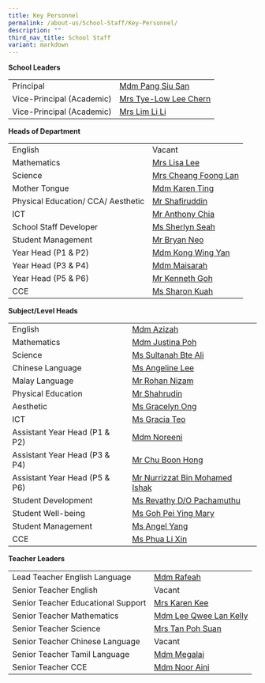 ```yaml
---
title: Key Personnel
permalink: /about-us/School-Staff/Key-Personnel/
description: ""
third_nav_title: School Staff
variant: markdown
---
```

**School Leaders**

| | | 
| -------- | -------- | 
| Principal     |[Mdm Pang Siu San](mailto:naps_sl@moe.edu.sg)   | 
|Vice-Principal (Academic)|[Mrs Tye-Low Lee Chern](mailto:naps_sl@moe.edu.sg)|
|Vice-Principal (Academic)|[Mrs Lim Li Li](mailto:naps_sl@moe.edu.sg)

**Heads of Department**

| | | 
| -------- | -------- | 
|English| Vacant
|Mathematics|[Mrs Lisa Lee](mailto:lisa_lee-chong@moe.edu.sg)
|Science|[Mrs Cheang Foong Lan](mailto:leong_foong_lan@moe.edu.sg)
|Mother Tongue|[Mdm Karen Ting](mailto:ting_soo_wee@moe.edu.sg)
|Physical Education/ CCA/ Aesthetic|[Mr Shafiruddin](mailto:shafiruddin_b_rahim@moe.edu.sg)
|ICT|[Mr Anthony Chia](mailto:chia_tet_soon_anthony@moe.edu.sg)
|School Staff Developer|[Ms Sherlyn Seah](mailto:sherlyn_seah_xiao_yun@moe.edu.sg)
|Student Management|[Mr Bryan Neo](mailto:bryan_neo_ginn_ning@moe.edu.sg)
|Year Head (P1 & P2)| [Mdm Kong Wing Yan](mailto:kong_wing_yan@moe.edu.sg)
|Year Head (P3 & P4)|[Mdm Maisarah](mailto:maisarah_supani@moe.edu.sg)
|Year Head (P5 & P6)|[Mr Kenneth Goh](mailto:kenneth_goh_tai_peng@moe.edu.sg)
|CCE|[Ms Sharon Kuah](mailto:kuah_soh_ling@moe.edu.sg)

**Subject/Level Heads**

| | | 
| -------- | -------- | 
|English|[Mdm Azizah](mailto:azizah_jumaat@moe.edu.sg)
|Mathematics| [Mdm Justina Poh](mailto:neo_poh_tin_justina@moe.edu.sg)
|Science|[Ms Sultanah Bte Ali](mailto:sultanah_ali@moe.edu.sg)
|Chinese Language|[Ms Angeline Lee](mailto:lee_siew_hoon_angeline@moe.edu.sg)
|Malay Language|[Mr Rohan Nizam](mailto:rohan_nizam_basheer@moe.edu.sg)
|Physical Education|[Mr Shahrudin](mailto:shahrudin_salleh@moe.edu.sg)
|Aesthetic|[Ms Gracelyn Ong](mailto:ong_tze_min_gracelyn@moe.edu.sg)
|ICT| [Ms Gracia Teo](mailto:gracia_teo_wai_ting@moe.edu.sg)
|Assistant Year Head (P1 & P2)|[Mdm Noreeni](mailto:noreeni_ismail@moe.edu.sg)
|Assistant Year Head (P3 & P4)|[Mr Chu Boon Hong](mailto:chu_boon_hong@moe.edu.sg)
|Assistant Year Head (P5 & P6)|[Mr Nurrizzat Bin Mohamed Ishak](mailto:nurrizzat_mohamed_ishak@moe.edu.sg)
|Student Development|[Ms Revathy D/O Pachamuthu](mailto:revathy_pachamuthu@moe.edu.sg)
|Student Well-being|[Ms Goh Pei Ying Mary](mailto:goh_pei_ying_mary@moe.edu.sg)
|Student Management| [Ms Angel Yang](mailto:yang_an_qi_angel@moe.edu.sg)
|CCE|[Ms Phua Li Xin](mailto:phua_li_xin@moe.edu.sg)

**Teacher Leaders**

| | | 
| -------- | -------- | 
|Lead Teacher English Language|[Mdm Rafeah](mailto:rafeah_yahya@moe.edu.sg)
|Senior Teacher English|Vacant
|Senior Teacher Educational Support|[Mrs Karen Kee](mailto:karen_kee@moe.edu.sg)
|Senior Teacher Mathematics|[Mdm Lee Qwee Lan Kelly](mailto:lee_qwee_lan_kelly@moe.edu.sg)
|Senior Teacher Science|[Mrs Tan Poh Suan](mailto:tan_poh_suan_b@moe.edu.sg)
|Senior Teacher Chinese Language|Vacant
|Senior Teacher Tamil Language|[Mdm Megalai](mailto:megalai_thangavelu@moe.edu.sg)
|Senior Teacher CCE|[Mdm Noor Aini](mailto:noor_aini@moe.edu.sg)